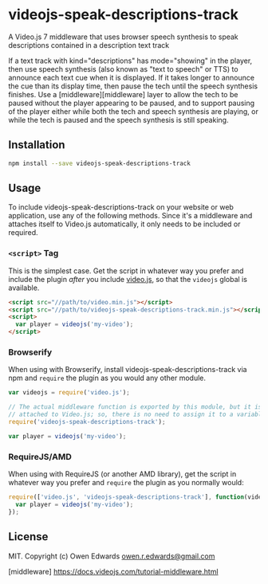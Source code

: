 # videojs-speak-descriptions-track

A Video.js 7 middleware that uses browser speech synthesis to speak descriptions contained in a description text track

If a text track with kind="descriptions" has mode="showing" in the player, then use speech synthesis (also known as "text to speech" or TTS) to announce each text cue when it is displayed. If it takes longer to announce the cue than its display time, then pause the tech until the speech synthesis finishes. Use a [middleware][middleware] layer to allow the tech to be paused without the player appearing to be paused, and to support pausing of the player either while both the tech and speech synthesis are playing, or while the tech is paused and the speech synthesis is still speaking.

## Installation

```sh
npm install --save videojs-speak-descriptions-track
```

## Usage

To include videojs-speak-descriptions-track on your website or web application, use any of the following methods.
Since it's a middleware and attaches itself to Video.js automatically,
it only needs to be included or required.

### `<script>` Tag

This is the simplest case. Get the script in whatever way you prefer and include the plugin _after_ you include [video.js][videojs], so that the `videojs` global is available.

```html
<script src="//path/to/video.min.js"></script>
<script src="//path/to/videojs-speak-descriptions-track.min.js"></script>
<script>
  var player = videojs('my-video');
</script>
```

### Browserify

When using with Browserify, install videojs-speak-descriptions-track via npm and `require` the plugin as you would any other module.

```js
var videojs = require('video.js');

// The actual middleware function is exported by this module, but it is also
// attached to Video.js; so, there is no need to assign it to a variable.
require('videojs-speak-descriptions-track');

var player = videojs('my-video');
```

### RequireJS/AMD

When using with RequireJS (or another AMD library), get the script in whatever way you prefer and `require` the plugin as you normally would:

```js
require(['video.js', 'videojs-speak-descriptions-track'], function(videojs) {
  var player = videojs('my-video');
});
```

## License

MIT. Copyright (c) Owen Edwards <owen.r.edwards@gmail.com>


[videojs]: http://videojs.com/
[middleware] https://docs.videojs.com/tutorial-middleware.html
